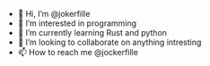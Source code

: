 - 👋 Hi, I’m @jokerfille
- 👀 I’m interested in programming
- 🌱 I’m currently learning Rust and python
- 💞️ I’m looking to collaborate on anything intresting
- 📫 How to reach me @jockerfille
